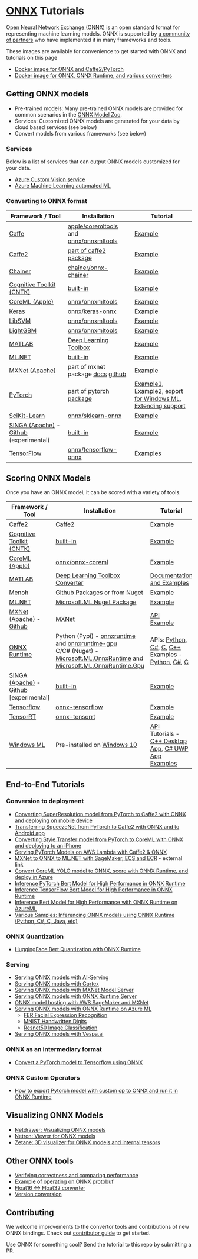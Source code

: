 <!--- SPDX-License-Identifier: Apache-2.0 -->

# [ONNX](https://github.com/onnx/onnx) Tutorials

[Open Neural Network Exchange (ONNX)](http://onnx.ai/) is an open standard format for representing machine learning models. ONNX is supported by [a community of partners](https://onnx.ai/supported-tools) who have implemented it in many frameworks and tools.

These images are available for convenience to get started with ONNX and tutorials on this page
  * [Docker image for ONNX and Caffe2/PyTorch](pytorch_caffe2_docker.md)
  * [Docker image for ONNX, ONNX Runtime, and various converters](https://github.com/onnx/onnx-docker/tree/master/onnx-ecosystem)


## Getting ONNX models

* Pre-trained models: Many pre-trained ONNX models are provided for common scenarios in the [ONNX Model Zoo](https://github.com/onnx/models).
* Services: Customized ONNX models are generated for your data by cloud based services (see below)
* Convert models from various frameworks (see below)

### Services
Below is a list of services that can output ONNX models customized for your data.
* [Azure Custom Vision service](https://docs.microsoft.com/en-us/azure/cognitive-services/Custom-Vision-Service/custom-vision-onnx-windows-ml)
* [Azure Machine Learning automated ML](https://docs.microsoft.com/en-us/azure/machine-learning/service/concept-automated-ml#use-with-onnx-in-c-apps)

### Converting to ONNX format
| Framework / Tool | Installation | Tutorial |
| --- | --- | --- |
| [Caffe](https://github.com/BVLC/caffe) | [apple/coremltools](https://github.com/apple/coremltools) and [onnx/onnxmltools](https://github.com/onnx/onnxmltools) | [Example](https://github.com/onnx/onnx-docker/blob/master/onnx-ecosystem/converter_scripts/caffe_coreml_onnx.ipynb) |
| [Caffe2](http://caffe2.ai) | [part of caffe2 package](https://github.com/pytorch/pytorch/tree/master/caffe2/python/onnx) | [Example](tutorials/Caffe2OnnxExport.ipynb) |
| [Chainer](https://chainer.org/) | [chainer/onnx-chainer](https://github.com/chainer/onnx-chainer) | [Example](tutorials/ChainerOnnxExport.ipynb) |
| [Cognitive Toolkit (CNTK)](https://www.microsoft.com/en-us/cognitive-toolkit/) | [built-in](https://docs.microsoft.com/en-us/cognitive-toolkit/setup-cntk-on-your-machine) | [Example](tutorials/CntkOnnxExport.ipynb) |
| [CoreML (Apple)](https://developer.apple.com/documentation/coreml) | [onnx/onnxmltools](https://github.com/onnx/onnxmltools) | [Example](https://github.com/onnx/onnx-docker/blob/master/onnx-ecosystem/converter_scripts/coreml_onnx.ipynb) |
| [Keras](https://github.com/keras-team/keras) | [onnx/keras-onnx](https://github.com/onnx/keras-onnx) | [Example](https://github.com/onnx/onnx-docker/blob/master/onnx-ecosystem/converter_scripts/keras_onnx.ipynb) | n/a |
| [LibSVM](https://github.com/cjlin1/libsvm) | [onnx/onnxmltools](https://github.com/onnx/onnxmltools) | [Example](https://github.com/onnx/onnx-docker/blob/master/onnx-ecosystem/converter_scripts/libsvm_onnx.ipynb) | n/a |
| [LightGBM](https://github.com/Microsoft/LightGBM) | [onnx/onnxmltools](https://github.com/onnx/onnxmltools) | [Example](https://github.com/onnx/onnx-docker/blob/master/onnx-ecosystem/converter_scripts/lightgbm_onnx.ipynb) | n/a |
| [MATLAB](https://www.mathworks.com/) | [Deep Learning Toolbox](https://www.mathworks.com/matlabcentral/fileexchange/67296) | [Example](https://www.mathworks.com/help/deeplearning/ref/exportonnxnetwork.html) |
| [ML.NET](https://github.com/dotnet/machinelearning/) | [built-in](https://www.nuget.org/packages/Microsoft.ML/) | [Example](https://github.com/dotnet/machinelearning/blob/master/test/Microsoft.ML.Tests/OnnxConversionTest.cs) |
| [MXNet (Apache)](http://mxnet.incubator.apache.org/) | part of mxnet package [docs](http://mxnet.incubator.apache.org/api/python/contrib/onnx.html) [github](https://github.com/apache/incubator-mxnet/tree/master/python/mxnet/contrib/onnx) | [Example](tutorials/MXNetONNXExport.ipynb) |
| [PyTorch](http://pytorch.org/) | [part of pytorch package](http://pytorch.org/docs/master/onnx.html) | [Example1](https://pytorch.org/tutorials/advanced/super_resolution_with_onnxruntime.html), [Example2](tutorials/PytorchOnnxExport.ipynb), [export for Windows ML](tutorials/ExportModelFromPyTorchForWinML.md), [Extending support](tutorials/PytorchAddExportSupport.md) |
| [SciKit-Learn](http://scikit-learn.org/) | [onnx/sklearn-onnx](https://github.com/onnx/sklearn-onnx) | [Example](http://onnx.ai/sklearn-onnx/index.html) | n/a |
| [SINGA (Apache)](http://singa.apache.org/) - [Github](https://github.com/apache/incubator-singa/blob/master/python/singa/sonnx.py) (experimental) | [built-in](https://github.com/apache/incubator-singa/blob/master/doc/en/docs/installation.md) | [Example](https://github.com/apache/incubator-singa/tree/master/examples/onnx) |
| [TensorFlow](https://www.tensorflow.org/) | [onnx/tensorflow-onnx](https://github.com/onnx/tensorflow-onnx) | [Examples](https://github.com/onnx/tutorials/blob/master/tutorials/TensorflowToOnnx-1.ipynb) |


## Scoring ONNX Models
Once you have an ONNX model, it can be scored with a variety of tools.

| Framework / Tool | Installation | Tutorial |
| --- | --- | --- |
| [Caffe2](http://caffe2.ai) | [Caffe2](https://github.com/pytorch/pytorch/tree/master/caffe2/python/onnx) | [Example](tutorials/OnnxCaffe2Import.ipynb) |
| [Cognitive Toolkit (CNTK)](https://www.microsoft.com/en-us/cognitive-toolkit/) | [built-in](https://docs.microsoft.com/en-us/cognitive-toolkit/setup-cntk-on-your-machine) | [Example](tutorials/OnnxCntkImport.ipynb)|
| [CoreML (Apple)](https://developer.apple.com/documentation/coreml) | [onnx/onnx-coreml](https://github.com/onnx/onnx-coreml) | [Example](tutorials/OnnxCoremlImport.ipynb)|
| [MATLAB](https://www.mathworks.com/) | [Deep Learning Toolbox Converter](https://www.mathworks.com/matlabcentral/fileexchange/67296) | [Documentation and Examples](https://www.mathworks.com/help/deeplearning/ref/importonnxnetwork.html) |
| [Menoh](https://github.com/pfnet-research/menoh) | [Github Packages](https://github.com/pfnet-research/menoh/releases) or from [Nuget](https://www.nuget.org/packages/Menoh/) | [Example](tutorials/OnnxMenohHaskellImport.ipynb) |
| [ML.NET](https://github.com/dotnet/machinelearning/) | [Microsoft.ML Nuget Package](https://www.nuget.org/packages/Microsoft.ML/) | [Example](https://github.com/dotnet/machinelearning/blob/master/test/Microsoft.ML.OnnxTransformerTest/OnnxTransformTests.cs) |
| [MXNet (Apache)](http://mxnet.incubator.apache.org/) - [Github](https://github.com/apache/incubator-mxnet/tree/master/python/mxnet/contrib/onnx) | [MXNet](http://mxnet.incubator.apache.org/versions/master/install/index.html?platform=Linux&language=Python&processor=CPU) |  [API](http://mxnet.incubator.apache.org/api/python/contrib/onnx.html)<br>[Example](tutorials/OnnxMxnetImport.ipynb) |
[ONNX Runtime](https://github.com/microsoft/onnxruntime) | Python (Pypi) - [onnxruntime](https://pypi.org/project/onnxruntime/) and [onnxruntime-gpu](https://pypi.org/project/onnxruntime-gpu)<br>C/C# (Nuget) - [Microsoft.ML.OnnxRuntime](https://www.nuget.org/packages/Microsoft.ML.OnnxRuntime/) and [Microsoft.ML.OnnxRuntime.Gpu](https://www.nuget.org/packages/Microsoft.ML.OnnxRuntime.Gpu/)| APIs: [Python](https://aka.ms/onnxruntime-python), [C#](https://github.com/Microsoft/onnxruntime/blob/master/docs/CSharp_API.md), [C](https://github.com/Microsoft/onnxruntime/blob/master/docs/C_API.md), [C++](https://github.com/Microsoft/onnxruntime/blob/master/onnxruntime/core/session/inference_session.h)<br>Examples - [Python](https://microsoft.github.io/onnxruntime/python/auto_examples/plot_load_and_predict.html#), [C#](https://github.com/Microsoft/onnxruntime/blob/master/csharp/test/Microsoft.ML.OnnxRuntime.Tests/InferenceTest.cs#L54), [C](https://github.com/Microsoft/onnxruntime/blob/master/csharp/test/Microsoft.ML.OnnxRuntime.EndToEndTests.Capi/C_Api_Sample.cpp) |
| [SINGA (Apache)](http://singa.apache.org/) - [Github](https://github.com/apache/incubator-singa/blob/master/python/singa/sonnx.py) [experimental]| [built-in](https://github.com/apache/incubator-singa/blob/master/doc/en/docs/installation.md) | [Example](https://github.com/apache/incubator-singa/tree/master/examples/onnx) |
| [Tensorflow](https://www.tensorflow.org/) | [onnx-tensorflow](https://github.com/onnx/onnx-tensorflow) | [Example](tutorials/OnnxTensorflowImport.ipynb)|
| [TensorRT](https://developer.nvidia.com/tensorrt) | [onnx-tensorrt](https://github.com/onnx/onnx-tensorrt) | [Example](https://github.com/onnx/onnx-tensorrt/blob/master/README.md) |
| [Windows ML](https://docs.microsoft.com/en-us/windows/ai/windows-ml) | Pre-installed on [Windows 10](https://docs.microsoft.com/en-us/windows/ai/release-notes) | [API](https://docs.microsoft.com/en-us/windows/ai/api-reference)<br>Tutorials - [C++ Desktop App](https://docs.microsoft.com/en-us/windows/ai/get-started-desktop), [C# UWP App](https://docs.microsoft.com/en-us/windows/ai/get-started-uwp)<br> [Examples](https://docs.microsoft.com/en-us/windows/ai/tools-and-samples) |


## End-to-End Tutorials

### Conversion to deployment
  * [Converting SuperResolution model from PyTorch to Caffe2 with ONNX and deploying on mobile device](tutorials/PytorchCaffe2SuperResolution.ipynb)
  * [Transferring SqueezeNet from PyTorch to Caffe2 with ONNX and to Android app](tutorials/PytorchCaffe2MobileSqueezeNet.ipynb)
  * [Converting Style Transfer model from PyTorch to CoreML with ONNX and deploying to an iPhone](https://github.com/onnx/tutorials/tree/master/examples/CoreML/ONNXLive)
  * [Serving PyTorch Models on AWS Lambda with Caffe2 & ONNX](https://machinelearnings.co/serving-pytorch-models-on-aws-lambda-with-caffe2-onnx-7b096806cfac)
  * [MXNet to ONNX to ML.NET with SageMaker, ECS and ECR](https://cosminsanda.com/posts/mxnet-to-onnx-to-ml.net-with-sagemaker-ecs-and-ecr/) - external link
  * [Convert CoreML YOLO model to ONNX, score with ONNX Runtime, and deploy in Azure](https://github.com/Azure/MachineLearningNotebooks/blob/master/how-to-use-azureml/deployment/onnx/onnx-convert-aml-deploy-tinyyolo.ipynb)
  * [Inference PyTorch Bert Model for High Performance in ONNX Runtime](https://github.com/microsoft/onnxruntime/blob/master/onnxruntime/python/tools/transformers/notebooks/PyTorch_Bert-Squad_OnnxRuntime_GPU.ipynb)
  * [Inference TensorFlow Bert Model for High Performance in ONNX Runtime](https://github.com/microsoft/onnxruntime/blob/master/onnxruntime/python/tools/transformers/notebooks/Tensorflow_Keras_Bert-Squad_OnnxRuntime_CPU.ipynb)
  * [Inference Bert Model for High Performance with ONNX Runtime on AzureML](https://github.com/microsoft/onnxruntime/blob/master/onnxruntime/python/tools/transformers/notebooks/Inference_Bert_with_OnnxRuntime_on_AzureML.ipynb)
  * [Various Samples: Inferencing ONNX models using ONNX Runtime (Python, C#, C, Java, etc)](https://github.com/microsoft/onnxruntime/tree/master/samples)

### ONNX Quantization
  * [HuggingFace Bert Quantization with ONNX Runtime](https://github.com/microsoft/onnxruntime/blob/master/onnxruntime/python/tools/quantization/notebooks/Bert-GLUE_OnnxRuntime_quantization.ipynb)

### Serving
  * [Serving ONNX models with AI-Serving](https://github.com/autodeployai/ai-serving/blob/master/examples/AIServingMnistOnnxModel.ipynb)
  * [Serving ONNX models with Cortex](https://towardsdatascience.com/how-to-deploy-onnx-models-in-production-60bd6abfd3ae)
  * [Serving ONNX models with MXNet Model Server](tutorials/ONNXMXNetServer.ipynb)
  * [Serving ONNX models with ONNX Runtime Server](tutorials/OnnxRuntimeServerSSDModel.ipynb)
  * [ONNX model hosting with AWS SageMaker and MXNet](https://github.com/awslabs/amazon-sagemaker-examples/blob/master/sagemaker-python-sdk/mxnet_onnx_eia/mxnet_onnx_eia.ipynb)
  * [Serving ONNX models with ONNX Runtime on Azure ML](https://github.com/Azure/MachineLearningNotebooks/tree/master/how-to-use-azureml/deployment/onnx)
    * [FER Facial Expression Recognition](https://github.com/Azure/MachineLearningNotebooks/blob/master/how-to-use-azureml/deployment/onnx/onnx-inference-facial-expression-recognition-deploy.ipynb)
    * [MNIST Handwritten Digits](https://github.com/Azure/MachineLearningNotebooks/blob/master/how-to-use-azureml/deployment/onnx/onnx-inference-mnist-deploy.ipynb)
    * [Resnet50 Image Classification](https://github.com/Azure/MachineLearningNotebooks/blob/master/how-to-use-azureml/deployment/onnx/onnx-modelzoo-aml-deploy-resnet50.ipynb)
  * [Serving ONNX models with Vespa.ai](https://github.com/vespa-engine/sample-apps/tree/master/model-evaluation)

### ONNX as an intermediary format
  * [Convert a PyTorch model to Tensorflow using ONNX](tutorials/PytorchTensorflowMnist.ipynb)

### ONNX Custom Operators
  * [How to export Pytorch model with custom op to ONNX and run it in ONNX Runtime](PyTorchCustomOperator/README.md)

## Visualizing ONNX Models

* [Netdrawer: Visualizing ONNX models](tutorials/VisualizingAModel.md)
* [Netron: Viewer for ONNX models](https://github.com/lutzroeder/Netron)
* [Zetane: 3D visualizer for ONNX models and internal tensors](https://github.com/zetane/viewer)

## Other ONNX tools

* [Verifying correctness and comparing performance](tutorials/CorrectnessVerificationAndPerformanceComparison.ipynb)
* [Example of operating on ONNX protobuf](https://github.com/onnx/onnx/blob/master/onnx/examples/Protobufs.ipynb)
* [Float16 <-> Float32 converter](https://github.com/onnx/onnx-docker/blob/master/onnx-ecosystem/converter_scripts/float32_float16_onnx.ipynb)
* [Version conversion](tutorials/VersionConversion.md)


## Contributing

We welcome improvements to the convertor tools and contributions of new ONNX bindings. Check out [contributor guide](https://github.com/onnx/onnx/blob/master/docs/CONTRIBUTING.md) to get started.

Use ONNX for something cool? Send the tutorial to this repo by submitting a PR.
